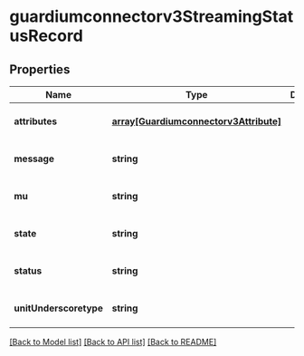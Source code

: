# guardiumconnectorv3StreamingStatusRecord

## Properties
Name | Type | Description | Notes
------------ | ------------- | ------------- | -------------
**attributes** | [**array[Guardiumconnectorv3Attribute]**](Guardiumconnectorv3Attribute.md) |  | [optional] [default to null]
**message** | **string** |  | [optional] [default to null]
**mu** | **string** |  | [optional] [default to null]
**state** | **string** |  | [optional] [default to null]
**status** | **string** |  | [optional] [default to null]
**unitUnderscoretype** | **string** |  | [optional] [default to null]

[[Back to Model list]](../README.md#documentation-for-models) [[Back to API list]](../README.md#documentation-for-api-endpoints) [[Back to README]](../README.md)


